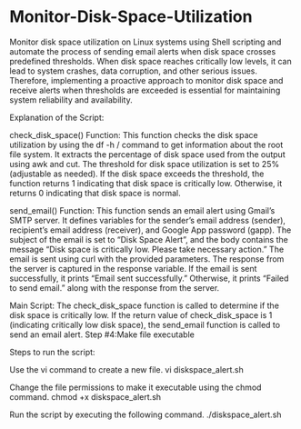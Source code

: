 # Monitor-Disk-Space-Utilization

Monitor disk space utilization on Linux systems using Shell scripting and automate the process of sending email alerts when disk space crosses predefined thresholds. When disk space reaches critically low levels, it can lead to system crashes, data corruption, and other serious issues. Therefore, implementing a proactive approach to monitor disk space and receive alerts when thresholds are exceeded is essential for maintaining system reliability and availability.

Explanation of the Script:

check_disk_space() Function:
This function checks the disk space utilization by using the df -h / command to get information about the root file system.
It extracts the percentage of disk space used from the output using awk and cut.
The threshold for disk space utilization is set to 25% (adjustable as needed).
If the disk space exceeds the threshold, the function returns 1 indicating that disk space is critically low. Otherwise, it returns 0 indicating that disk space is normal.

send_email() Function:
This function sends an email alert using Gmail’s SMTP server.
It defines variables for the sender’s email address (sender), recipient’s email address (receiver), and Google App password (gapp).
The subject of the email is set to “Disk Space Alert”, and the body contains the message “Disk space is critically low. Please take necessary action.”
The email is sent using curl with the provided parameters. The response from the server is captured in the response variable.
If the email is sent successfully, it prints “Email sent successfully.” Otherwise, it prints “Failed to send email.” along with the response from the server.

Main Script:
The check_disk_space function is called to determine if the disk space is critically low.
If the return value of check_disk_space is 1 (indicating critically low disk space), the send_email function is called to send an email alert.
Step #4:Make file executable


Steps to run the script: 

Use the vi command to create a new file.
vi diskspace_alert.sh

Change the file permissions to make it executable using the chmod command.
chmod +x diskspace_alert.sh

Run the script by executing the following command.
./diskspace_alert.sh
